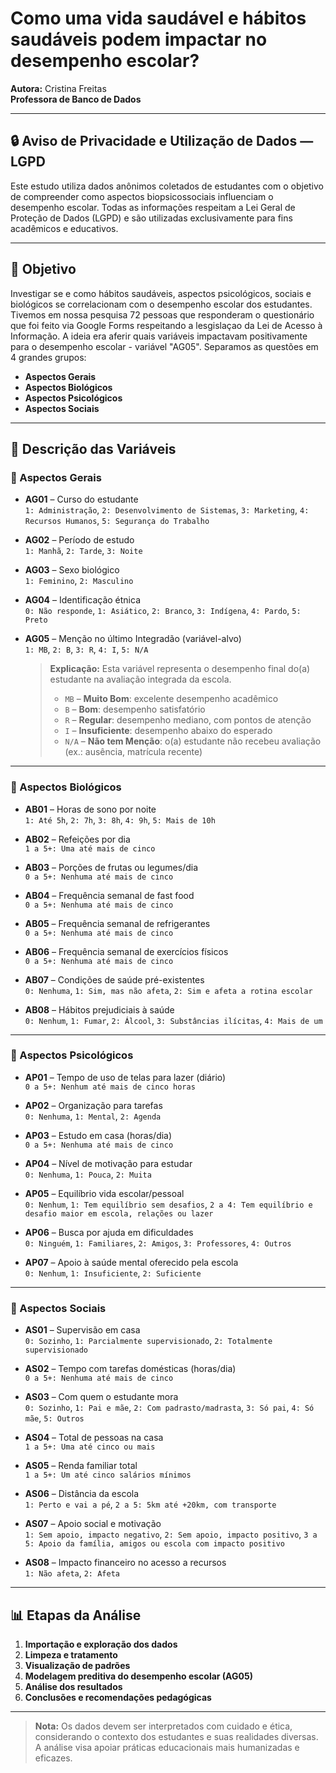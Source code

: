 # Como uma vida saudável e hábitos saudáveis podem impactar no desempenho escolar?

**Autora:** Cristina Freitas  
**Professora de Banco de Dados**

---

## 🔒 Aviso de Privacidade e Utilização de Dados — LGPD

Este estudo utiliza dados anônimos coletados de estudantes com o objetivo de compreender como aspectos biopsicossociais influenciam o desempenho escolar. Todas as informações respeitam a Lei Geral de Proteção de Dados (LGPD) e são utilizadas exclusivamente para fins acadêmicos e educativos.

---

## 🎯 Objetivo

Investigar se e como hábitos saudáveis, aspectos psicológicos, sociais e biológicos se correlacionam com o desempenho escolar dos estudantes. Tivemos em nossa pesquisa 72 pessoas que responderam o questionário que foi feito via Google Forms respeitando a lesgislaçao da Lei de Acesso à Informação. A ideia era aferir quais variáveis impactavam positivamente para o desempenho escolar - variável "AG05". Separamos as questões em 4 grandes grupos:
- **Aspectos Gerais**
- **Aspectos Biológicos**
- **Aspectos Psicológicos**
- **Aspectos Sociais**

---

## 🧾 Descrição das Variáveis

### 🔹 Aspectos Gerais
- **AG01** – Curso do estudante  
  `1: Administração`, `2: Desenvolvimento de Sistemas`, `3: Marketing`, `4: Recursos Humanos`, `5: Segurança do Trabalho`

- **AG02** – Período de estudo  
  `1: Manhã`, `2: Tarde`, `3: Noite`

- **AG03** – Sexo biológico  
  `1: Feminino`, `2: Masculino`

- **AG04** – Identificação étnica  
  `0: Não responde`, `1: Asiático`, `2: Branco`, `3: Indígena`, `4: Pardo`, `5: Preto`

- **AG05** – Menção no último Integradão (variável-alvo)  
  `1: MB`, `2: B`, `3: R`, `4: I`, `5: N/A`

  > **Explicação:** Esta variável representa o desempenho final do(a) estudante na avaliação integrada da escola.  
  > - `MB` – **Muito Bom**: excelente desempenho acadêmico  
  > - `B` – **Bom**: desempenho satisfatório  
  > - `R` – **Regular**: desempenho mediano, com pontos de atenção  
  > - `I` – **Insuficiente**: desempenho abaixo do esperado  
  > - `N/A` – **Não tem Menção**: o(a) estudante não recebeu avaliação (ex.: ausência, matrícula recente)

---

### 🔹 Aspectos Biológicos
- **AB01** – Horas de sono por noite  
  `1: Até 5h`, `2: 7h`, `3: 8h`, `4: 9h`, `5: Mais de 10h`

- **AB02** – Refeições por dia  
  `1 a 5+: Uma até mais de cinco`

- **AB03** – Porções de frutas ou legumes/dia  
  `0 a 5+: Nenhuma até mais de cinco`

- **AB04** – Frequência semanal de fast food  
  `0 a 5+: Nenhuma até mais de cinco`

- **AB05** – Frequência semanal de refrigerantes  
  `0 a 5+: Nenhuma até mais de cinco`

- **AB06** – Frequência semanal de exercícios físicos  
  `0 a 5+: Nenhuma até mais de cinco`

- **AB07** – Condições de saúde pré-existentes  
  `0: Nenhuma`, `1: Sim, mas não afeta`, `2: Sim e afeta a rotina escolar`

- **AB08** – Hábitos prejudiciais à saúde  
  `0: Nenhum`, `1: Fumar`, `2: Álcool`, `3: Substâncias ilícitas`, `4: Mais de um`

---

### 🔹 Aspectos Psicológicos
- **AP01** – Tempo de uso de telas para lazer (diário)  
  `0 a 5+: Nenhum até mais de cinco horas`

- **AP02** – Organização para tarefas  
  `0: Nenhuma`, `1: Mental`, `2: Agenda`

- **AP03** – Estudo em casa (horas/dia)  
  `0 a 5+: Nenhuma até mais de cinco`

- **AP04** – Nível de motivação para estudar  
  `0: Nenhuma`, `1: Pouca`, `2: Muita`

- **AP05** – Equilíbrio vida escolar/pessoal  
  `0: Nenhum`, `1: Tem equilíbrio sem desafios`, `2 a 4: Tem equilíbrio e desafio maior em escola, relações ou lazer`

- **AP06** – Busca por ajuda em dificuldades  
  `0: Ninguém`, `1: Familiares`, `2: Amigos`, `3: Professores`, `4: Outros`

- **AP07** – Apoio à saúde mental oferecido pela escola  
  `0: Nenhum`, `1: Insuficiente`, `2: Suficiente`

---

### 🔹 Aspectos Sociais
- **AS01** – Supervisão em casa  
  `0: Sozinho`, `1: Parcialmente supervisionado`, `2: Totalmente supervisionado`

- **AS02** – Tempo com tarefas domésticas (horas/dia)  
  `0 a 5+: Nenhuma até mais de cinco`

- **AS03** – Com quem o estudante mora  
  `0: Sozinho`, `1: Pai e mãe`, `2: Com padrasto/madrasta`, `3: Só pai`, `4: Só mãe`, `5: Outros`

- **AS04** – Total de pessoas na casa  
  `1 a 5+: Uma até cinco ou mais`

- **AS05** – Renda familiar total  
  `1 a 5+: Um até cinco salários mínimos`

- **AS06** – Distância da escola  
  `1: Perto e vai a pé`, `2 a 5: 5km até +20km, com transporte`

- **AS07** – Apoio social e motivação  
  `1: Sem apoio, impacto negativo`, `2: Sem apoio, impacto positivo`, `3 a 5: Apoio da família, amigos ou escola com impacto positivo`

- **AS08** – Impacto financeiro no acesso a recursos  
  `1: Não afeta`, `2: Afeta`

---

## 📊 Etapas da Análise

1. **Importação e exploração dos dados**
2. **Limpeza e tratamento**
3. **Visualização de padrões**
4. **Modelagem preditiva do desempenho escolar (AG05)**
5. **Análise dos resultados**
6. **Conclusões e recomendações pedagógicas**

---

> **Nota:** Os dados devem ser interpretados com cuidado e ética, considerando o contexto dos estudantes e suas realidades diversas. A análise visa apoiar práticas educacionais mais humanizadas e eficazes.
